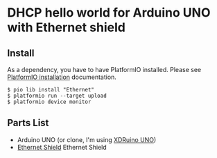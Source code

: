 # DHCP hello world for Arduino UNO with Ethernet shield

## Install

As a dependency, you have to have PlatformIO installed. Please see [PlatformIO installation] documentation.

```
$ pio lib install "Ethernet"
$ platformio run --target upload
$ platformio device monitor
```

## Parts List

* Arduino UNO (or clone, I'm using [XDRuino UNO])
* [Ethernet Shield] Ethernet Shield


[PlatformIO installation]: http://docs.platformio.org/en/latest/installation.html
[XDRuino UNO]: http://www.dx.com/p/uno-r3-development-board-microcontroller-mega328p-atmega16u2-compat-for-arduino-blue-black-215600#.Wdil7hdBoUE
[Ethernet Shield]: https://www.arduino.cc/en/Guide/ArduinoEthernetShield

